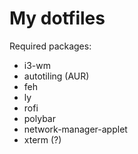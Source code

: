 # My dotfiles
Required packages:
- i3-wm
- autotiling (AUR)
- feh
- ly
- rofi
- polybar
- network-manager-applet
- xterm (?)
